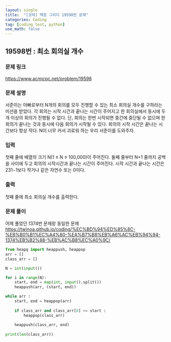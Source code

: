 ```yaml
---
layout: single
title:  "[코테] 백준 그리디 19598번 문제"
categories: Coding
tag: [coding test, python]
use_math: false
---
```


## 19598번 : 최소 회의실 개수
### 문제 링크
<https://www.acmicpc.net/problem/19598>

### 문제 설명
서준이는 아빠로부터 N개의 회의를 모두 진행할 수 있는 최소 회의실 개수를 구하라는 미션을 받았다. 각 회의는 시작 시간과 끝나는 시간이 주어지고 한 회의실에서 동시에 두 개 이상의 회의가 진행될 수 없다. 단, 회의는 한번 시작되면 중간에 중단될 수 없으며 한 회의가 끝나는 것과 동시에 다음 회의가 시작될 수 있다. 회의의 시작 시간은 끝나는 시간보다 항상 작다. N이 너무 커서 괴로워 하는 우리 서준이를 도와주자.

### 입력
첫째 줄에 배열의 크기 N(1 ≤ N ≤ 100,000)이 주어진다. 둘째 줄부터 N+1 줄까지 공백을 사이에 두고 회의의 시작시간과 끝나는 시간이 주어진다. 시작 시간과 끝나는 시간은 231−1보다 작거나 같은 자연수 또는 0이다.

### 출력
첫째 줄에 최소 회의실 개수를 출력한다.

### 문제 풀이
어제 풀었던 1374번 문제랑 동일한 문제
<https://twinoa.github.io/coding/%EC%BD%94%ED%85%8C-%EB%B0%B1%EC%A4%80-%EA%B7%B8%EB%A6%AC%EB%94%94-1374%EB%B2%88-%EB%AC%B8%EC%A0%9C/>


```python
from heapq import heappush, heappop
arr = []
class_arr = []

N = int(input())

for i in range(N):
    start, end = map(int, input().split())
    heappush(arr, (start, end))

while arr : 
    start, end = heappop(arr)
    
    if class_arr and class_arr[0] <= start :
        heappop(class_arr)
        
    heappush(class_arr, end) 
    
print(len(class_arr))
```
